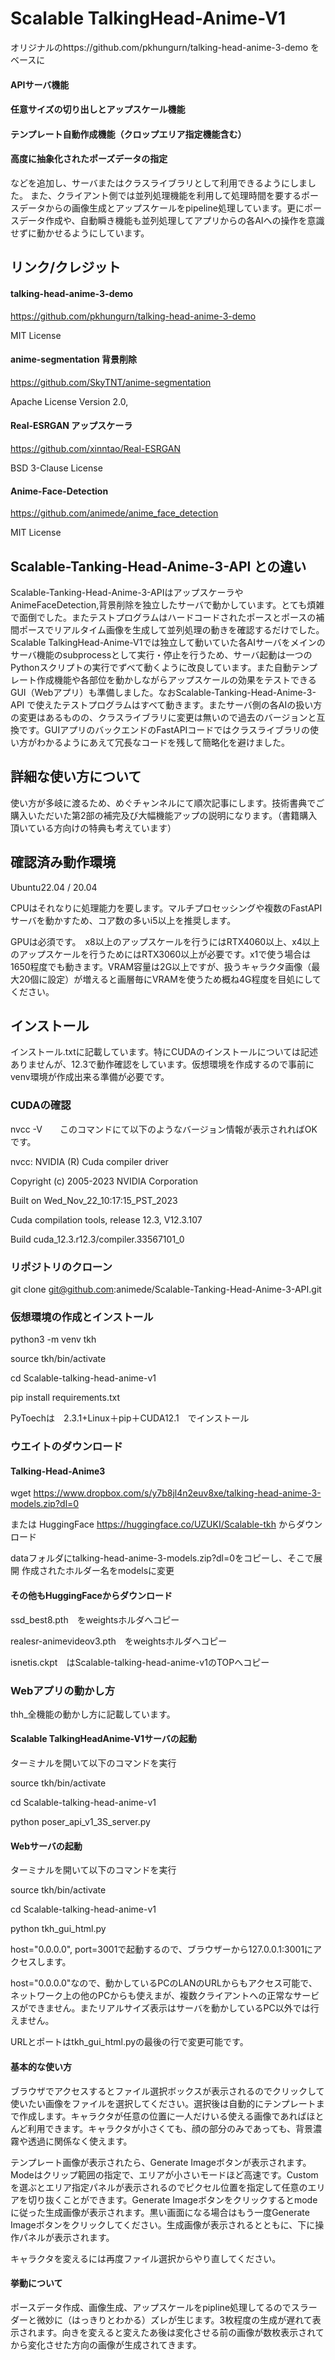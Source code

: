 # Scalable TalkingHead-Anime-V1

オリジナルのhttps://github.com/pkhungurn/talking-head-anime-3-demo をベースに

#### APIサーバ機能

#### 任意サイズの切り出しとアップスケール機能

#### テンプレート自動作成機能（クロップエリア指定機能含む）

#### 高度に抽象化されたポーズデータの指定

などを追加し、サーバまたはクラスライブラリとして利用できるようにしました。
また、クライアント側では並列処理機能を利用して処理時間を要するポースデータからの画像生成とアップスケールをpipeline処理しています。更にポースデータ作成や、自動瞬き機能も並列処理してアプリからの各AIへの操作を意識せずに動かせるようにしています。

## リンク/クレジット

#### talking-head-anime-3-demo 

https://github.com/pkhungurn/talking-head-anime-3-demo

MIT License

#### anime-segmentation  背景削除

https://github.com/SkyTNT/anime-segmentation

Apache License  Version 2.0,

#### Real-ESRGAN  アップスケーラ

https://github.com/xinntao/Real-ESRGAN

BSD 3-Clause License

#### Anime-Face-Detection

https://github.com/animede/anime_face_detection

MIT License


## Scalable-Tanking-Head-Anime-3-API との違い

Scalable-Tanking-Head-Anime-3-APIはアップスケーラやAnimeFaceDetection,背景削除を独立したサーバで動かしています。とても煩雑で面倒でした。またテストプログラムはハードコードされたポースとポースの補間ポースでリアルタイム画像を生成して並列処理の動きを確認するだけでした。Scalable TalkingHead-Anime-V1では独立して動いていた各AIサーバをメインのサーバ機能のsubprocessとして実行・停止を行うため、サーバ起動は一つのPythonスクリプトの実行でずべて動くように改良しています。また自動テンプレート作成機能や各部位を動かしながらアップスケールの効果をテストできるGUI（Webアプリ）も準備しました。なおScalable-Tanking-Head-Anime-3-API で使えたテストプログラムはすべて動きます。またサーバ側の各AIの扱い方の変更はあるものの、クラスライブラリに変更は無いので過去のバージョンと互換です。GUIアプリのバックエンドのFastAPIコードではクラスライブラリの使い方がわかるようにあえて冗長なコードを残して簡略化を避けました。

## 詳細な使い方について

使い方が多岐に渡るため、めぐチャンネルにて順次記事にします。技術書典でご購入いただいた第2部の補完及び大幅機能アップの説明になります。（書籍購入頂いている方向けの特典も考えています）

## 確認済み動作環境
Ubuntu22.04 / 20.04

CPUはそれなりに処理能力を要します。マルチプロセッシングや複数のFastAPIサーバを動かすため、コア数の多いi5以上を推奨します。

GPUは必須です。　x8以上のアップスケールを行うにはRTX4060以上、x4以上のアップスケールを行うためにはRTX3060以上が必要です。x1で使う場合は1650程度でも動きます。VRAM容量は2G以上ですが、扱うキャラクタ画像（最大20個に設定）が増えると画層毎にVRAMを使うため概ね4G程度を目処にしてください。


## インストール

インストール.txtに記載しています。特にCUDAのインストールについては記述ありませんが、12.3で動作確認をしています。仮想環境を作成するので事前にvenv環境が作成出来る準備が必要です。

### CUDAの確認
nvcc -V　　このコマンドにて以下のようなバージョン情報が表示されればOKです。

nvcc: NVIDIA (R) Cuda compiler driver

Copyright (c) 2005-2023 NVIDIA Corporation

Built on Wed_Nov_22_10:17:15_PST_2023

Cuda compilation tools, release 12.3, V12.3.107

Build cuda_12.3.r12.3/compiler.33567101_0


### リポジトリのクローン

git clone git@github.com:animede/Scalable-Tanking-Head-Anime-3-API.git

### 仮想環境の作成とインストール
python3 -m venv tkh

source tkh/bin/activate

cd Scalable-talking-head-anime-v1

pip install requirements.txt

PyToechは　2.3.1+Linux＋pip＋CUDA12.1　でインストール

### ウエイトのダウンロード
#### Talking-Head-Anime3

wget https://www.dropbox.com/s/y7b8jl4n2euv8xe/talking-head-anime-3-models.zip?dl=0

または
HuggingFace
https://huggingface.co/UZUKI/Scalable-tkh
からダウンロード

dataフォルダにtalking-head-anime-3-models.zip?dl=0をコピーし、そこで展開
作成されたホルダー名をmodelsに変更

#### その他もHuggingFaceからダウンロード
ssd_best8.pth　をweightsホルダへコピー

realesr-animevideov3.pth　をweightsホルダへコピー

isnetis.ckpt　はScalable-talking-head-anime-v1のTOPへコピー

### Webアプリの動かし方
thh_全機能の動かし方に記載しています。

#### Scalable TalkingHeadAnime-V1サーバの起動
ターミナルを開いて以下のコマンドを実行

source tkh/bin/activate

cd Scalable-talking-head-anime-v1

python poser_api_v1_3S_server.py

#### Webサーバの起動
ターミナルを開いて以下のコマンドを実行

source tkh/bin/activate

cd Scalable-talking-head-anime-v1

python tkh_gui_html.py

host="0.0.0.0", port=3001で起動するので、ブラウザーから127.0.0.1:3001にアクセスします。

host="0.0.0.0"なので、動かしているPCのLANのURLからもアクセス可能で、ネットワーク上の他のPCからも使えまが、複数クライアントへの正常なサービスができません。またリアルサイズ表示はサーバを動かしているPC以外では行えません。

URLとポートはtkh_gui_html.pyの最後の行で変更可能です。

#### 基本的な使い方
ブラウザでアクセスするとファイル選択ボックスが表示されるのでクリックして使いたい画像をファイルを選択してください。選択後は自動的にテンプレートまで作成します。キャラクタが任意の位置に一人だけいる使える画像であればほとんど利用できます。キャラクタが小さくても、顔の部分のみであっても、背景濃霧や透過に関係なく使えます。


テンプレート画像が表示されたら、Generate Imageボタンが表示されます。Modeはクリップ範囲の指定で、エリアが小さいモードほど高速です。Customを選ぶとエリア指定パネルが表示されるのでピクセル位置を指定して任意のエリアを切り抜くことができます。Generate Imageボタンをクリックするとmodeに従った生成画像が表示されます。黒い画面になる場合はもう一度Generate Imageボタンをクリックしてください。生成画像が表示されるとともに、下に操作パネルが表示されます。

キャラクタを変えるには再度ファイル選択からやり直してください。

#### 挙動について

ポースデータ作成、画像生成、アップスケールをpipline処理してるのでスラーダーと微妙に（はっきりとわかる）ズレが生じます。3枚程度の生成が遅れて表示されます。向きを変えると変えたあ後は変化させる前の画像が数枚表示されてから変化させた方向の画像が生成されてきます。

